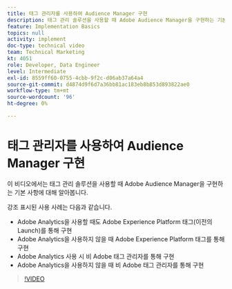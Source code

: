 ```yaml
---
title: 태그 관리자를 사용하여 Audience Manager 구현
description: 태그 관리 솔루션을 사용할 때 Adobe Audience Manager을 구현하는 기본 사항에 대해 알아봅니다.
feature: Implementation Basics
topics: null
activity: implement
doc-type: technical video
team: Technical Marketing
kt: 4051
role: Developer, Data Engineer
level: Intermediate
exl-id: 8559ff60-0755-4cbb-9f2c-d06ab37a64a4
source-git-commit: d4874d9f6d7a36bb81ac183eb8b853d893822ae0
workflow-type: tm+mt
source-wordcount: '96'
ht-degree: 0%

---
```


# 태그 관리자를 사용하여 Audience Manager 구현

이 비디오에서는 태그 관리 솔루션을 사용할 때 Adobe Audience Manager을 구현하는 기본 사항에 대해 알아봅니다.

강조 표시된 사용 사례는 다음과 같습니다.

* Adobe Analytics을 사용할 때도 Adobe Experience Platform 태그(이전의 Launch)를 통해 구현
* Adobe Analytics을 사용하지 않을 때 Adobe Experience Platform 태그를 통해 구현
* Adobe Analytics 사용 시 비 Adobe 태그 관리자를 통해 구현
* Adobe Analytics을 사용하지 않을 때 비 Adobe 태그 관리자를 통해 구현

>[!VIDEO](https://video.tv.adobe.com/v/32945/?quality=12&captions=kor)
